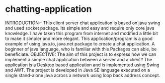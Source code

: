 # chatting-application
INTRODUCTION:-
This client server chat application is based on java swing and used socket package. Its simple and easy and require only core java knowledge. I have taken this program from internet and modified a little bit to make it simpler and more elegant.
This application/program is a good example of using java.io, java.net package to create a chat application. A beginner of java language, who is familiar with this Packages can able, be beneficiate.
OBJECTIVE:
The aim of this project is to express how we can implement a simple chat application between a server and a client? The application is a Desktop based application and is implemented using Swing and AWT. The project is developed in Java SE language executed on a single stand-alone java across a network using loop back address concept.
